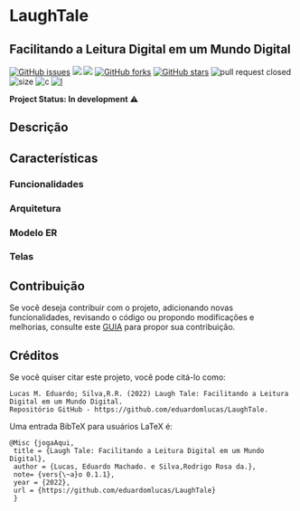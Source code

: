 # LaughTale
## Facilitando a Leitura Digital em um Mundo Digital

<a href="https://github.com/eduardomlucas/LaughTale/issues"><img alt="GitHub issues" src="https://img.shields.io/github/issues/eduardomlucas/LaughTale"></a>
<img src="https://img.shields.io/static/v1?label=version&message=v0.1.1&color=orange&style=flat"/>
<img src="https://img.shields.io/static/v1?label=build&message=passing&color=success&style=flat"/>
<a href="https://github.com/eduardomlucas/LaughTale/network"><img alt="GitHub forks" src="https://img.shields.io/github/forks/eduardomlucas/LaughTale"></a>
<a href="https://github.com/eduardomlucas/LaughTale/stargazers"><img alt="GitHub stars" src="https://img.shields.io/github/stars/eduardomlucas/LaughTale"></a>
![pull request closed](https://img.shields.io/github/issues-pr-closed/eduardomlucas/LaughTale?color=g)
![size](https://img.shields.io/github/repo-size/eduardomlucas/LaughTale)
![c](https://img.shields.io/github/contributors/eduardomlucas/LaughTale?color=g)
[![l](https://img.shields.io/badge/lifecycle-stable-brightgreen.svg)](https://www.tidyverse.org/lifecycle/#stable)


**Project Status: In development** :warning:

## Descrição

## Características

### Funcionalidades

### Arquitetura

### Modelo ER

### Telas

## Contribuição
Se você deseja contribuir com o projeto, adicionando novas funcionalidades, revisando o código ou propondo modificações e melhorias, consulte este [GUIA](https://github.com/eduardomlucas/LaughTale/blob/main/CODE_OF_CONDUCT.md) para propor sua contribuição.

## Créditos
Se você quiser citar este projeto, você pode citá-lo como:


    Lucas M. Eduardo; Silva,R.R. (2022) Laugh Tale: Facilitando a Leitura Digital em um Mundo Digital.
    Repositório GitHub - https://github.com/eduardomlucas/LaughTale.

Uma entrada BibTeX para usuários LaTeX é:

    @Misc {jogaAqui,
     title = {Laugh Tale: Facilitando a Leitura Digital em um Mundo Digital},
     author = {Lucas, Eduardo Machado. e Silva,Rodrigo Rosa da.},
     note= {vers{\~a}o 0.1.1},
     year = {2022},
     url = {https://github.com/eduardomlucas/LaughTale}
     }

